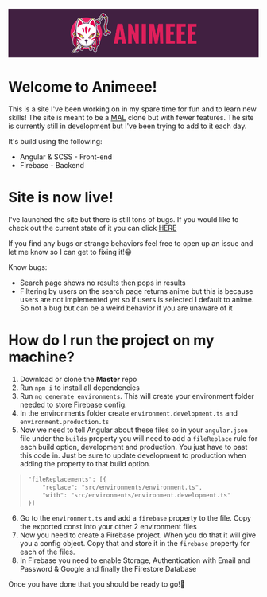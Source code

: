 <p  align="center">
    <img  src="https://raw.githubusercontent.com/JaredBecker/Animeee/master/src/assets/images/readme_logo.png" />
</p>

# Welcome to Animeee!

This is a site I've been working on in my spare time for fun and to learn new skills! The site is meant to be a [MAL](https://myanimelist.net/) clone but with fewer features. The site is currently still in development but I've been trying to add to it each day.

It's build using the following:
 - Angular & SCSS - Front-end
 - Firebase - Backend

# Site is now live!

I've launched the site but there is still tons of bugs. If you would like to check out the current state of it you can
click [HERE](https://animeee.jaredbecker.co.za/)

If you find any bugs or strange behaviors feel free to open up an issue and let me know so I can get to fixing it!😁

Know bugs:
 - Search page shows no results then pops in results
 - Filtering by users on the search page returns anime but this is because users are not implemented yet so if users is selected I default to anime. So not a bug but can be a weird behavior if you are unaware of it

# How do I run the project on my machine?

 1. Download or  clone the **Master** repo
 2. Run `npm i` to install all dependencies
 3. Run `ng generate environments`. This will create your environment folder needed to store Firebase config.
 4. In the environments folder create `environment.development.ts` and `environment.production.ts`
 5. Now we need to tell Angular about these files so in your `angular.json` file under the `builds` property you will need to add a `fileReplace` rule for each build option, development and production. You just have to past this code in. Just be sure to update development to production when adding the property to that build option.
>     "fileReplacements": [{
>         "replace": "src/environments/environment.ts",
>         "with": "src/environments/environment.development.ts"
>     }]
6. Go to the `environment.ts` and add a `firebase` property to the file. Copy the exported const into your other 2 environment files
7. Now you need to create a Firebase project. When you do that it will give you a config object. Copy that and store it in the `firebase` property for each of the files.
8. In Firebase you need to enable Storage, Authentication with Email and Password & Google and finally the Firestore Database

Once you have done that you should be ready to go!🥳
